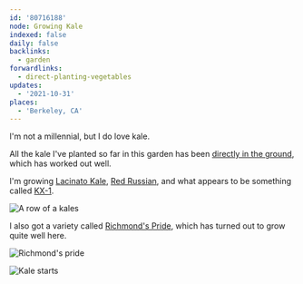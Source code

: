 ```yaml
---
id: '80716188'
node: Growing Kale
indexed: false
daily: false
backlinks:
  - garden
forwardlinks:
  - direct-planting-vegetables
updates:
  - '2021-10-31'
places:
  - 'Berkeley, CA'
---
```

I'm not a millennial, but I do love kale. 

All the kale I've planted so far in this garden has been [directly in the ground](direct-planting-vegetables.md), which has worked out well. 

I'm growing [Lacinato Kale](https://en.wikipedia.org/wiki/Lacinato_kale), [Red Russian](https://specialtyproduce.com/produce/Red_Russian_Kale_5959.php), and what appears to be something called [KX-1](https://www.johnnyseeds.com/vegetables/kale/kx-1-f1-kale-seed-4009.html). 

![](images/80716188/TlObiRHwUT.webp "A row of a kales")

I also got a variety called [Richmond's Pride](https://www.anniesannuals.com/plants/view/?id=3600), which has turned out to grow quite well here. 

![](images/80716188/NkuosrOPHd.webp "Richmond's pride")

![](images/80716188/WLfkxMHPUS.webp "Kale starts")



